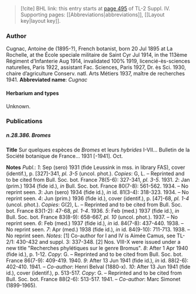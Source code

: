 > [!cite] BHL link: this entry starts at [page 495](https://www.biodiversitylibrary.org/page/33266172) of TL-2 Suppl. IV.
> Supporting pages: [[Abbreviations|abbreviations]], [[Layout key|layout key]].

### Author

Cugnac, Antoine de (1895-?), French botanist, born 20 Jul 1895 at La Rochelle, at the École speciale militaire de Saint Cyr Jul 1914, in the 113ème Régiment d’Infanterie Aug 1914, invalidated 100% 1919, licencié-ès-sciences naturelles, Paris 1922, assistant Fac. Sciences, Paris 1927, Dr. ès Sci. 1930, chaire d’agriculture Conserv. natl. Arts Métiers 1937, maître de recherches 1941. 
**Abbreviated name**: *Cugnac*

#### Herbarium and types

Unknown.

### Publications

##### n.28.386. Bromes

**Title**
Sur quelques espèces de *Bromes* et leurs *hybrides* I-VII... Bulletin de la Société botanique de France... 1931 \[-1941\]. Oct.

**Notes**
*Publ*.: *1*: Sep (sero) 1931 (fide Leussink in mss. in library FAS), cover (identif.), p. \[327\]-341, *pl. 3-5* (uncol. phot.). *Copies*: G, L. – Reprinted and to be cited from Bull. Soc. bot. France 78(5-6): 327-341, *pl. 3-5*. 1931.
*2*: Jan (prim.) 1934 (fide id.), *in* Bull. Soc. bot. France 80(7-8): 561-562. 1934. – No reprint seen.
*3*: Jun (sero) 1934 (fide id.), *in* id. 81(3-4): 318-323. 1934. – No reprint seen.
*4*: Jun (prim.) 1936 (fide id.), cover (identif.), p. \[47\]-68, *pl. 1-4* (uncol. phot.). *Copies*: G(2), L. – Reprinted and to be cited from Bull. Soc. bot. France 83(1-2): 47-68, *pl. 1-4*. 1936.
*5*: Feb (med.) 1937 (fide id.), *in* Bull. Soc. bot. France 83(8-9): 658-667, *pl. 10* (uncol. phot.). 1937. – No reprint seen.
*6*: Feb (med.) 1937 (fide id.), *in* id. 84(7-8): 437-440. 1938. – No reprint seen.
*7*: Apr (med.) 1938 (fide id.), *in* id. 84(9-10): 711-713. 1938. – No reprint seen.
*Notes*: \[1\] Co-author for I and IV is Aimée Camus, see TL-2/1: 430-432 and suppl. 3: 337-348. \[2\] Nos. VIII-X were issued under a new title "Recherches phylétiques sur le genre Bromus".
*8*: After 1 Apr 1940 (fide id.), p. 1-12. *Copy*: G. – Reprinted and to be cited from Bull. Soc. bot. France 86(7-9): 409-419. 1940.
*9*: After 13 Jun 1941 (fide id.), *in* id. 88(2-6): 402-410. 1941. – *Co-author*: Henri Belval (1880-x).
*10*: After 13 Jun 1941 (fide id.), cover (identif.), p. 513-517. *Copy*: G. – Reprinted and to be cited from Bull. Soc. bot. France 88(2-6): 513-517. 1941. – *Co-author*: Marc Simonet (1899-1965).

